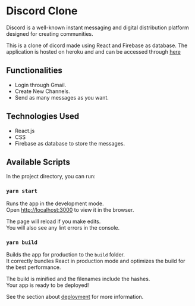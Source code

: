 # Discord Clone
Discord is a well-known  instant messaging and digital distribution platform designed for creating communities.

This is a clone of dicord made using React and Firebase as database. The application is hosted on heroku and and can be accessed through [here](https://discordclonealok.web.app/)

## Functionalities
* Login through Gmail.
* Create New Channels.
* Send as many messages as you want.

## Technologies Used
* React.js 
* CSS
* Firebase as database to store the messages.

## Available Scripts

In the project directory, you can run:

### `yarn start`

Runs the app in the development mode.<br />
Open [http://localhost:3000](http://localhost:3000) to view it in the browser.

The page will reload if you make edits.<br />
You will also see any lint errors in the console.

### `yarn build`

Builds the app for production to the `build` folder.<br />
It correctly bundles React in production mode and optimizes the build for the best performance.

The build is minified and the filenames include the hashes.<br />
Your app is ready to be deployed!

See the section about [deployment](https://facebook.github.io/create-react-app/docs/deployment) for more information.
